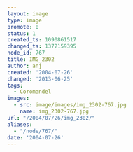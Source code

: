 ```yaml
---
layout: image
type: image
promote: 0
status: 1
created_ts: 1090861517
changed_ts: 1372159395
node_id: 767
title: IMG_2302
author: anj
created: '2004-07-26'
changed: '2013-06-25'
tags:
  - Coromandel
images:
  - src: image/images/img_2302-767.jpg
    name: img_2302-767.jpg
url: "/2004/07/26/img_2302/"
aliases:
  - "/node/767/"
date: '2004-07-26'
---
```


